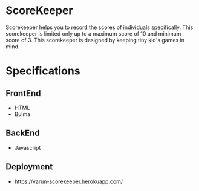 # ScoreKeeper
Scorekeeper helps you to record the scores of individuals specifically. This scorekeeper is limited only up to a maximum score of 10 and minimum score of 3. This scorekeeper is designed by keeping tiny kid's games in mind.
# Specifications
## FrontEnd
* HTML
* Bulma
## BackEnd
* Javascript
## Deployment
* https://varun-scorekeeper.herokuapp.com/
